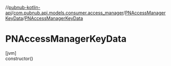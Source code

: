 //[pubnub-kotlin-api](../../../index.md)/[com.pubnub.api.models.consumer.access_manager](../index.md)/[PNAccessManagerKeyData](index.md)/[PNAccessManagerKeyData](-p-n-access-manager-key-data.md)

# PNAccessManagerKeyData

[jvm]\
constructor()
